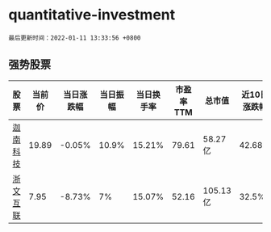 # quantitative-investment

`最后更新时间：2022-01-11 13:33:56 +0800`

## 强势股票

|股票|当前价|当日涨跌幅|当日振幅|当日换手率|市盈率TTM|总市值|近10日涨跌幅|
|----|----|----|----|----|----|----|----|
|[迦南科技](https://xueqiu.com/S/SZ300412)|19.89|-0.05%|10.9%|15.21%|79.61|58.27亿|42.68%|
|[浙文互联](https://xueqiu.com/S/SH600986)|7.95|-8.73%|7%|15.07%|52.16|105.13亿|32.5%|

